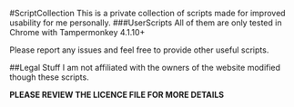 #ScriptCollection
This is a private collection of scripts made for improved usability for me personally.
###UserScripts
All of them are only tested in Chrome with Tampermonkey 4.1.10+

Please report any issues and feel free to provide other useful scripts.

##Legal Stuff
I am not affiliated with the owners of the website modified though these scripts.

**PLEASE REVIEW THE LICENCE FILE FOR MORE DETAILS**
